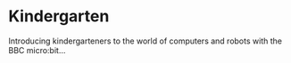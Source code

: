 # Kindergarten
Introducing kindergarteners to the world of computers and robots with the BBC micro:bit...
